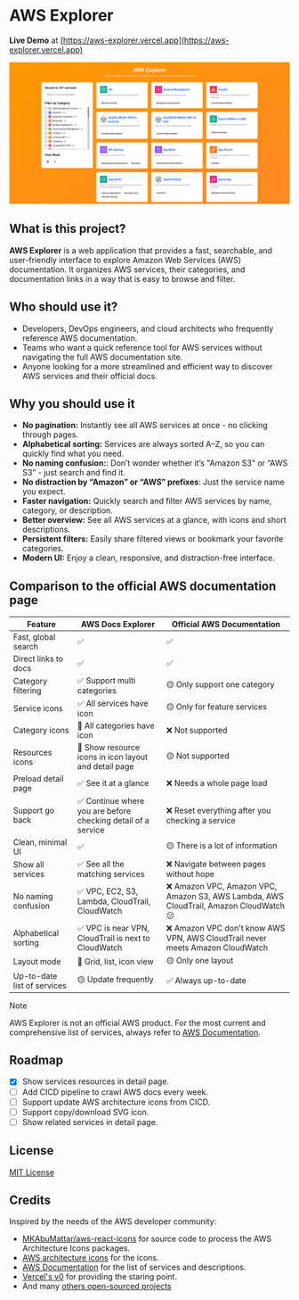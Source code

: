 # AWS Explorer

**Live Demo** at [https://aws-explorer.vercel.app](https://aws-explorer.vercel.app)

[![AWS Explorer demo](docs/demo.png)](https://aws-explorer.vercel.app)

## What is this project?

**AWS Explorer** is a web application that provides a fast, searchable, and user-friendly interface to explore Amazon Web Services (AWS) documentation. It organizes AWS services, their categories, and documentation links in a way that is easy to browse and filter.

## Who should use it?

- Developers, DevOps engineers, and cloud architects who frequently reference AWS documentation.
- Teams who want a quick reference tool for AWS services without navigating the full AWS documentation site.
- Anyone looking for a more streamlined and efficient way to discover AWS services and their official docs.

## Why you should use it

- **No pagination:** Instantly see all AWS services at once - no clicking through pages.
- **Alphabetical sorting:** Services are always sorted A–Z, so you can quickly find what you need.
- **No naming confusion:**: Don’t wonder whether it’s "Amazon S3" or “AWS S3” - just search and find it.
- **No distraction by “Amazon” or “AWS” prefixes**: Just the service name you expect.
- **Faster navigation:** Quickly search and filter AWS services by name, category, or description.
- **Better overview:** See all AWS services at a glance, with icons and short descriptions.
- **Persistent filters:** Easily share filtered views or bookmark your favorite categories.
- **Modern UI:** Enjoy a clean, responsive, and distraction-free interface.

## Comparison to the official AWS documentation page

| Feature                     | AWS Docs Explorer                                             | Official AWS Documentation                                                             |
| --------------------------- | ------------------------------------------------------------- | -------------------------------------------------------------------------------------- |
| Fast, global search         | ✅                                                            | ✅                                                                                     |
| Direct links to docs        | ✅                                                            | ✅                                                                                     |
| Category filtering          | ✅ Support multi categories                                   | 🟡 Only support one category                                                           |
| Service icons               | ✅ All services have icon                                     | 🟡 Only for feature services                                                           |
| Category icons              | 🚀 All categories have icon                                   | ❌ Not supported                                                                       |
| Resources icons             | 🚀 Show resource icons in icon layout and detail page         | 🟡 Not supported                                                                       |
| Preload detail page         | ✅ See it at a glance                                         | ❌ Needs a whole page load                                                             |
| Support go back             | ✅ Continue where you are before checking detail of a service | ❌ Reset everything after you checking a service                                       |
| Clean, minimal UI           | ✅                                                            | 🟡 There is a lot of information                                                       |
| Show all services           | ✅ See all the matching services                              | ❌ Navigate between pages without hope                                                 |
| No naming confusion         | ✅ VPC, EC2, S3, Lambda, CloudTrail, CloudWatch               | ❌ Amazon VPC, Amazon VPC, Amazon S3, AWS Lambda, AWS CloudTrail, Amazon CloudWatch 😕 |
| Alphabetical sorting        | ✅ VPC is near VPN, CloudTrail is next to CloudWatch          | ❌ Amazon VPC don't know AWS VPN, AWS CloudTrail never meets Amazon CloudWatch         |
| Layout mode                 | 🚀 Grid, list, icon view                                      | 🟡 Only one layout                                                                     |
| Up-to-date list of services | 🟡 Update frequently                                          | ✅ Always up-to-date                                                                   |

> [!NOTE]
> AWS Explorer is not an official AWS product. For the most current and comprehensive list of services, always refer to [AWS Documentation](https://docs.aws.amazon.com/).

## Roadmap

- [x] Show services resources in detail page.
- [ ] Add CICD pipeline to crawl AWS docs every week.
- [ ] Support update AWS architecture icons from CICD.
- [ ] Support copy/download SVG icon.
- [ ] Show related services in detail page.

## License

[MIT License](./LICENSE)

## Credits

Inspired by the needs of the AWS developer community:

- [MKAbuMattar/aws-react-icons](https://github.com/MKAbuMattar/aws-react-icons) for source code to process the AWS Architecture Icons packages.
- [AWS architecture icons](https://aws.amazon.com/architecture/icons/) for the icons.
- [AWS Documentation](https://docs.aws.amazon.com/) for the list of services and descriptions.
- [Vercel's v0](https://v0.dev/) for providing the staring point.
- And many [others open-sourced projects](./package.json)
